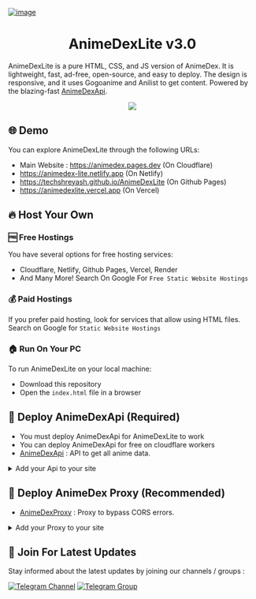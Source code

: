 [![image](https://github.com/TechShreyash/AnimeDexLite/assets/82265247/98c27bb6-c4a8-4224-983e-2bb21386032a)](https://animedex.pages.dev)

<h1 align="center"><b>AnimeDexLite v3.0</b></h1>

AnimeDexLite is a pure HTML, CSS, and JS version of AnimeDex. It is lightweight, fast, ad-free, open-source, and easy to deploy. The design is responsive, and it uses Gogoanime and Anilist to get content. Powered by the blazing-fast [AnimeDexApi](https://api.anime-dex.workers.dev).

<p align="center">
<img src="https://hits.seeyoufarm.com/api/count/incr/badge.svg?url=https%3A%2F%2Fgithub.com%2FTechShreyash%2FAnimeDexLite&count_bg=%2379C83D&title_bg=%23555555&icon=github.svg&icon_color=%23E7E7E7&title=Page+Views&edge_flat=false"/>
</p>

## 🌐 Demo

You can explore AnimeDexLite through the following URLs:

- Main Website : https://animedex.pages.dev (On Cloudflare)
- https://animedex-lite.netlify.app (On Netlify)
- https://techshreyash.github.io/AnimeDexLite (On Github Pages)
- https://animedexlite.vercel.app (On Vercel)

## 🔥 Host Your Own

### 🆓 Free Hostings

You have several options for free hosting services:

- Cloudflare, Netlify, Github Pages, Vercel, Render
- And Many More! Search On Google For `Free Static Website Hostings`

### 💰 Paid Hostings

If you prefer paid hosting, look for services that allow using HTML files. Search on Google for `Static Website Hostings`

### 🏠 Run On Your PC

To run AnimeDexLite on your local machine:

- Download this repository
- Open the `index.html` file in a browser

## 🚀 Deploy AnimeDexApi (Required)

- You must deploy AnimeDexApi for AnimeDexLite to work
- You can deploy AnimeDexApi for free on cloudflare workers
- [AnimeDexApi](https://github.com/TechShreyash/AnimeDexApi) : API to get all anime data.

<details>
  <summary>Add your Api to your site</summary>

> - Open [js folder](js), there is a AvailableServers variable at top of every js file
> - By default it is like this `const AvailableServers = ["https://api.anime-dex.workers.dev"];`
> - Change this `https://api.anime-dex.workers.dev` to your api domain
> - You can add multiple api domain too, just seperate it with commas

</details>

## 🎯 Deploy AnimeDex Proxy (Recommended)

- [AnimeDexProxy](https://github.com/TechShreyash/CloudflareWorker/tree/main/animedexproxy) : Proxy to bypass CORS errors.

<details>
  <summary>Add your Proxy to your site</summary>

> - Open [js folder](js), there is a ProxyApi variable at top of every js file
> - By default it is like this `const ProxyApi = "https://proxy.techzbots1.workers.dev/?u="`
> - Change this `https://proxy.techzbots1.workers.dev` to your api domain
> - You must include `/?u=` in the url

</details>

## 🔔 Join For Latest Updates

Stay informed about the latest updates by joining our channels / groups :

[![Telegram Channel](https://img.shields.io/static/v1?label=Join&message=Telegram%20Channel&color=blueviolet&style=for-the-badge&logo=telegram&logoColor=violet)](https://telegram.me/TechZBots) [![Telegram Group](https://img.shields.io/static/v1?label=Join&message=Telegram%20Group&color=blueviolet&style=for-the-badge&logo=telegram&logoColor=violet)](https://telegram.me/TechZBots_Support)
